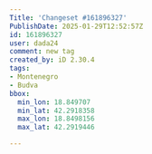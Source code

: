 ```yaml
---
Title: 'Changeset #161896327'
PublishDate: 2025-01-29T12:52:57Z
id: 161896327
user: dada24
comment: new tag
created_by: iD 2.30.4
tags:
- Montenegro
- Budva
bbox:
  min_lon: 18.849707
  min_lat: 42.2918358
  max_lon: 18.8498156
  max_lat: 42.2919446

---
```

